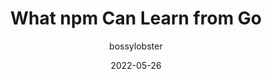 ---
author: bossylobster
date: 2022-05-26
permalink: false
publisher: hardfinhq
tags:
  - npm
target_url: https://engineering.hardfin.com/2022/05/npm-mod/
title: What npm Can Learn from Go
---